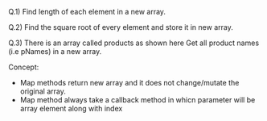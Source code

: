 Q.1) Find length of each element in a new array.

Q.2) Find the square root of every element and store it in new array.

Q.3) There is an array called products as shown here Get all product names (i.e pNames) in a new array.

Concept:
* Map methods return new array and it does not change/mutate the original array.
* Map method always take a callback method in whicn parameter will be array element along with index
